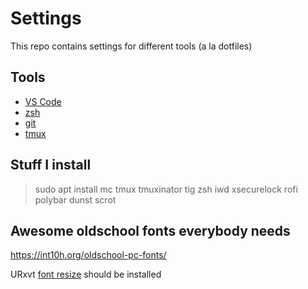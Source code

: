 # Settings

This repo contains settings for different tools (a la dotfiles)

## Tools
* [VS Code](https://code.visualstudio.com/)
* [zsh](http://zsh.sourceforge.net/)
* [git](https://www.git-scm.com/)
* [tmux](https://github.com/tmux/tmux/wiki)

## Stuff I install

> sudo apt install mc tmux tmuxinator tig zsh iwd xsecurelock rofi polybar dunst scrot



## Awesome oldschool fonts everybody needs

https://int10h.org/oldschool-pc-fonts/


URxvt [font resize](https://github.com/simmel/urxvt-resize-font) should be installed
